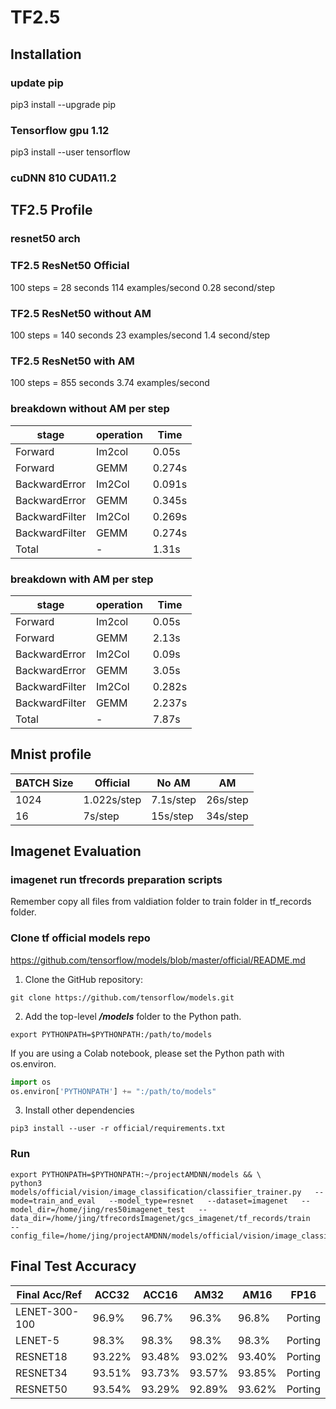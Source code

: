 # TF2.5
## Installation
### update pip
pip3 install --upgrade pip

### Tensorflow gpu 1.12
pip3 install --user tensorflow

### cuDNN 810 CUDA11.2
## TF2.5 Profile
### resnet50 arch

### TF2.5 ResNet50 Official
100 steps = 28 seconds
114 examples/second
0.28 second/step
### TF2.5 ResNet50 without AM
100 steps =  140 seconds
23 examples/second
1.4 second/step
### TF2.5 ResNet50 with AM
100 steps = 855 seconds
3.74 examples/second

### breakdown without AM per step
stage | operation | Time 
------------ | ------------ | ------------- 
Forward | Im2col | 0.05s
Forward | GEMM | 0.274s
BackwardError | Im2Col | 0.091s
BackwardError | GEMM | 0.345s
BackwardFilter | Im2Col | 0.269s
BackwardFilter | GEMM | 0.274s
Total | - | 1.31s
### breakdown with AM per step
stage | operation | Time 
------------ | ------------ | ------------- 
Forward | Im2col | 0.05s
Forward | GEMM | 2.13s
BackwardError | Im2Col | 0.09s
BackwardError | GEMM | 3.05s
BackwardFilter | Im2Col | 0.282s
BackwardFilter | GEMM | 2.237s
Total | - | 7.87s 
## Mnist profile

BATCH Size | Official | No AM | AM
------------ | ------------ | ------------- | ------------- 
1024 | 1.022s/step | 7.1s/step | 26s/step
16 | 7s/step | 15s/step | 34s/step

## Imagenet Evaluation
### imagenet run tfrecords preparation scripts

Remember copy all files from valdiation folder to train folder in tf_records folder.

### Clone tf official models repo
https://github.com/tensorflow/models/blob/master/official/README.md

1. Clone the GitHub repository:

```shell
git clone https://github.com/tensorflow/models.git
```

2. Add the top-level ***/models*** folder to the Python path.

```shell
export PYTHONPATH=$PYTHONPATH:/path/to/models
```

If you are using a Colab notebook, please set the Python path with os.environ.

```python
import os
os.environ['PYTHONPATH'] += ":/path/to/models"
```

3. Install other dependencies

```shell
pip3 install --user -r official/requirements.txt
```
### Run
```
export PYTHONPATH=$PYTHONPATH:~/projectAMDNN/models && \
python3 models/official/vision/image_classification/classifier_trainer.py   --mode=train_and_eval   --model_type=resnet   --dataset=imagenet   --model_dir=/home/jing/res50imagenet_test   --data_dir=/home/jing/tfrecordsImagenet/gcs_imagenet/tf_records/train   --config_file=/home/jing/projectAMDNN/models/official/vision/image_classification/configs/examples/resnet/imagenet/gpu.yaml 
```
## Final Test Accuracy

Final Acc/Ref | ACC32 | ACC16 | AM32 | AM16 | FP16
------------ | ------------- | ------------- | ------------- | ------------- | -------------
LENET-300-100 | 96.9% |96.7% | 96.3% |96.8% | Porting
LENET-5 | 98.3% | 98.3% | 98.3% | 98.3% | Porting
RESNET18 |93.22%|93.48%|93.02%|93.40% | Porting
RESNET34 |93.51%|93.73%|93.57%|93.85% | Porting
RESNET50 |93.54%|93.29%|92.89%|93.62% | Porting


